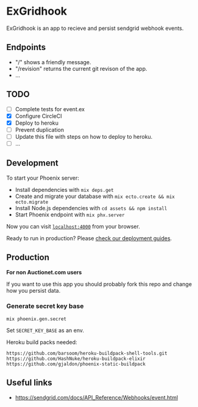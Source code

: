 # ExGridhook

ExGridhook is an app to recieve and persist sendgrid webhook events.

## Endpoints

* "/" shows a friendly message.
* "/revision" returns the current git revison of the app.
* …

## TODO

* [ ] Complete tests for event.ex
* [x] Configure CircleCI
* [x] Deploy to heroku
* [ ] Prevent duplication
* [ ] Update this file with steps on how to deploy to heroku.
* [ ] …

## Development

To start your Phoenix server:

  * Install dependencies with `mix deps.get`
  * Create and migrate your database with `mix ecto.create && mix ecto.migrate`
  * Install Node.js dependencies with `cd assets && npm install`
  * Start Phoenix endpoint with `mix phx.server`

Now you can visit [`localhost:4000`](http://localhost:4000) from your browser.

Ready to run in production? Please [check our deployment guides](http://www.phoenixframework.org/docs/deployment).

## Production

**For non Auctionet.com users**

If you want to use this app you should probably fork this repo and change how you persist data.

### Generate secret key base

    mix phoenix.gen.secret

Set `SECRET_KEY_BASE` as an env.

Heroku build packs needed:

    https://github.com/barsoom/heroku-buildpack-shell-tools.git
    https://github.com/HashNuke/heroku-buildpack-elixir
    https://github.com/gjaldon/phoenix-static-buildpack

## Useful links

* https://sendgrid.com/docs/API_Reference/Webhooks/event.html
